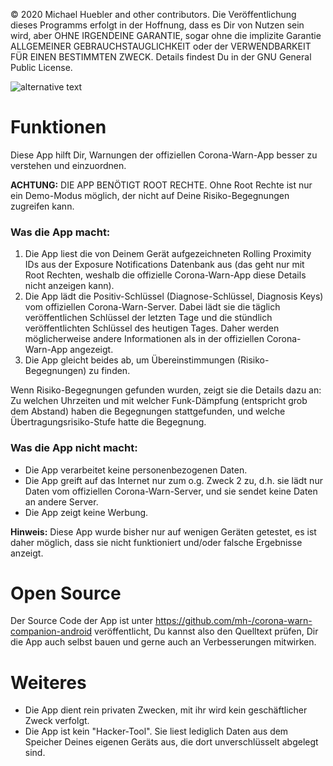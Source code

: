 © 2020  Michael Huebler and other contributors.
Die Veröffentlichung dieses Programms erfolgt in der Hoffnung, dass es Dir von Nutzen sein wird, aber OHNE IRGENDEINE GARANTIE, sogar ohne die implizite Garantie ALLGEMEINER GEBRAUCHSTAUGLICHKEIT oder der VERWENDBARKEIT FÜR EINEN BESTIMMTEN ZWECK. Details findest Du in der GNU General Public License.

![alternative text](file:///android_asset/icon_large.png)

# Funktionen
Diese App hilft Dir, Warnungen der offiziellen Corona-Warn-App besser zu verstehen und einzuordnen.

**ACHTUNG:** DIE APP BENÖTIGT ROOT RECHTE. Ohne Root Rechte ist nur ein Demo-Modus möglich, der nicht auf Deine Risiko-Begegnungen zugreifen kann.

### Was die App macht:
1. Die App liest die von Deinem Gerät aufgezeichneten Rolling Proximity IDs aus der Exposure Notifications Datenbank aus (das geht nur mit Root Rechten, weshalb die offizielle Corona-Warn-App diese Details nicht anzeigen kann).
2. Die App lädt die Positiv-Schlüssel (Diagnose-Schlüssel, Diagnosis Keys) vom offiziellen Corona-Warn-Server. Dabei lädt sie die täglich veröffentlichen Schlüssel der letzten Tage und die stündlich veröffentlichten Schlüssel des heutigen Tages. Daher werden möglicherweise andere Informationen als in der offiziellen Corona-Warn-App angezeigt. 
3. Die App gleicht beides ab, um Übereinstimmungen (Risiko-Begegnungen) zu finden.

Wenn Risiko-Begegnungen gefunden wurden, zeigt sie die Details dazu an: 
Zu welchen Uhrzeiten und mit welcher Funk-Dämpfung (entspricht grob dem Abstand) haben die Begegnungen stattgefunden, und welche Übertragungsrisiko-Stufe hatte die Begegnung.

### Was die App nicht macht:
- Die App verarbeitet keine personenbezogenen Daten.
- Die App greift auf das Internet nur zum o.g. Zweck 2 zu, d.h. sie lädt nur Daten vom offiziellen Corona-Warn-Server, und sie sendet keine Daten an andere Server.
- Die App zeigt keine Werbung.

**Hinweis:**  Diese App wurde bisher nur auf wenigen Geräten getestet, es ist daher möglich, dass sie nicht funktioniert und/oder falsche Ergebnisse anzeigt. 

# Open Source
Der Source Code der App ist unter https://github.com/mh-/corona-warn-companion-android veröffentlicht, Du kannst also den Quelltext prüfen, Dir die App auch selbst bauen und gerne auch an Verbesserungen mitwirken.

# Weiteres
- Die App dient rein privaten Zwecken, mit ihr wird kein geschäftlicher Zweck verfolgt.
- Die App ist kein "Hacker-Tool". Sie liest lediglich Daten aus dem Speicher Deines eigenen Geräts aus, die dort unverschlüsselt abgelegt sind.
